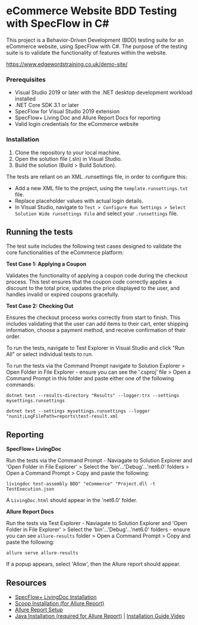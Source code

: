 # eCommerce Website BDD Testing with SpecFlow in C#

This project is a Behavior-Driven Development (BDD) testing suite for an eCommerce website, using SpecFlow with C#. The purpose of the testing suite is to validate the functionality of features within the website. 

https://www.edgewordstraining.co.uk/demo-site/

### Prerequisites

- Visual Studio 2019 or later with the .NET desktop development workload installed
- .NET Core SDK 3.1 or later
- SpecFlow for Visual Studio 2019 extension
- SpecFlow+ Living Doc and Allure Report Docs for reporting
- Valid login credentials for the eCommerce website

### Installation

1. Clone the repository to your local machine.
2. Open the solution file (.sln) in Visual Studio.
3. Build the solution (Build > Build Solution).

The tests are reliant on an XML .runsettings file, in order to configure this:

- Add a new XML file to the project, using the `template.runsettings.txt` file.
- Replace placeholder values with actual login details.
- In Visual Studio, navigate to `Test > Configure Run Settings > Select Solution Wide runsettings File` and select your `.runsettings` file.

## Running the tests

The test suite includes the following test cases designed to validate the core functionalities of the eCommerce platform:

**Test Case 1: Applying a Coupon**

Validates the functionality of applying a coupon code during the checkout process. This test ensures that the coupon code correctly applies a discount to the total price, updates the price displayed to the user, and handles invalid or expired coupons gracefully.

**Test Case 2: Checking Out**

Ensures the checkout process works correctly from start to finish. This includes validating that the user can add items to their cart, enter shipping information, choose a payment method, and receive confirmation of their order.

To run the tests, navigate to Test Explorer in Visual Studio and click "Run All" or select individual tests to run.

To run the tests via the Command Prompt navigate to Solution Explorer > Open Folder in File Explorer - ensure you can see the '.csproj' file > Open a Command Prompt in this folder and paste either one of the following commands:

`dotnet test --results-directory "Results" --logger:trx --settings mysettings.runsettings`

`dotnet test --settings mysettings.runsettings --logger "nunit;LogFilePath=reports\test-result.xml`

## Reporting

**SpecFlow+ LivingDoc**

Run the tests via the Command Prompt - Naviagate to Solution Explorer and 'Open Folder in File Explorer' > Select the 'bin'...'Debug'...'net6.0' folders > Open a Command Prompt > Copy and paste the following:

`livingdoc test-assembly BDD" "eCommerce" "Project.dll -t TestExecution.json`

A `LivingDoc.html` should appear in the 'net6.0' folder.

**Allure Report Docs**

Run the tests via Test Explorer - Naviagate to Solution Explorer and 'Open Folder in File Explorer' > Select the 'bin'...'Debug'...'net6.0' folders - ensure you can see `allure-results` folder > Open a Command Prompt > Copy and paste the following:

`allure serve allure-results`

If a popup appears, select 'Allow', then the Allure report should appear.

## Resources
- [SpecFlow+ LivingDoc Installation](https://docs.specflow.org/projects/specflow-livingdoc/en/latest/LivingDocGenerator/Installing-the-command-line-tool.html)
- [Scoop Installation (for Allure Report)](https://scoop.sh/)
- [Allure Report Setup](https://allurereport.org/docs/gettingstarted-installation/)
- [Java Installation (required for Allure Report)](https://www.oracle.com/uk/java/technologies/downloads/#jdk22-windows) | [Installation Guide Video](https://www.youtube.com/watch?v=SQykK40fFds)